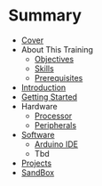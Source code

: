 # Summary

* [Cover](README.md)
* About This Training
   * [Objectives](documentation/Objectives.md)
   * [Skills](documentation/Skills.md)
   * [Prerequisites](documentation/Prerequisites.md)
* [Introduction](documentation/Introduction.md)
* [Getting Started](documentation/GettingStarted.md)
* Hardware
   * [Processor](documentation/Processor.md)
   * [Peripherals](documentation/Peripherals.md)
* [Software](documentation/Software.md)
   * [Arduino IDE](documentation/ArduinoIde.md)
   * Tbd
* [Projects](documentation/Projects.md)
* [SandBox](documentation/Sandbox.md)

